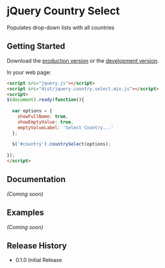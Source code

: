 # jQuery Country Select

Populates drop-down lists with all countries

## Getting Started
Download the [production version][min] or the [development version][max].

[min]: https://raw.github.com/jason/jquery.country.select/master/dist/country.select.min.js
[max]: https://raw.github.com/jason/jquery.country.select/master/dist/country.select.js

In your web page:

```html
<script src="jquery.js"></script>
<script src="dist/jquery.country.select.min.js"></script>
<script>
$(document).ready(function(){
         
  var options = {
    showFullName: true,
    showEmptyValue: true,
    emptyValueLabel: 'Select Country...'
  };
             
  $('#country').countrySelect(options);
             
});
</script>
```

## Documentation
_(Coming soon)_

## Examples
_(Coming soon)_

## Release History
* 0.1.0 Initial Release
